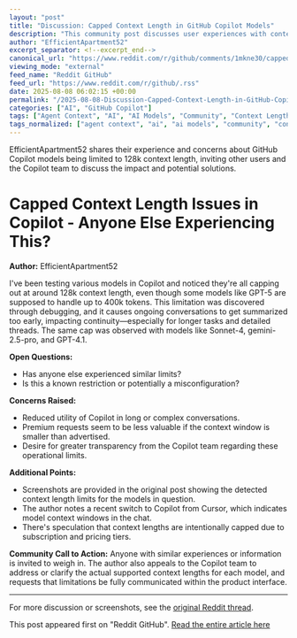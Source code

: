 ```yaml
---
layout: "post"
title: "Discussion: Capped Context Length in GitHub Copilot Models"
description: "This community post discusses user experiences with context length limitations in GitHub Copilot, where various models (such as GPT-5, Sonnet-4, gemini-2.5-pro, and GPT-4.1) are reported as being capped at around 128k tokens despite official claims of higher capacities. The user expresses frustration about premature summarization and request waste, seeking input from others and transparency from the Copilot team."
author: "EfficientApartment52"
excerpt_separator: <!--excerpt_end-->
canonical_url: "https://www.reddit.com/r/github/comments/1mkne30/capped_context_length_issues_in_copilot_anyone/"
viewing_mode: "external"
feed_name: "Reddit GitHub"
feed_url: "https://www.reddit.com/r/github/.rss"
date: 2025-08-08 06:02:15 +00:00
permalink: "/2025-08-08-Discussion-Capped-Context-Length-in-GitHub-Copilot-Models.html"
categories: ["AI", "GitHub Copilot"]
tags: ["Agent Context", "AI", "AI Models", "Community", "Context Length", "Conversation Continuity", "Copilot Premium", "Copilot Settings", "Debugging", "Gemini 2.5 Pro", "GitHub", "GitHub Copilot", "GPT 4.1", "GPT 5", "Sonnet 4", "Token Limits", "Transparency", "User Experience"]
tags_normalized: ["agent context", "ai", "ai models", "community", "context length", "conversation continuity", "copilot premium", "copilot settings", "debugging", "gemini 2dot5 pro", "github", "github copilot", "gpt 4dot1", "gpt 5", "sonnet 4", "token limits", "transparency", "user experience"]
---
```


EfficientApartment52 shares their experience and concerns about GitHub Copilot models being limited to 128k context length, inviting other users and the Copilot team to discuss the impact and potential solutions.<!--excerpt_end-->

# Capped Context Length Issues in Copilot - Anyone Else Experiencing This?

**Author:** EfficientApartment52

I've been testing various models in Copilot and noticed they're all capping out at around 128k context length, even though some models like GPT-5 are supposed to handle up to 400k tokens. This limitation was discovered through debugging, and it causes ongoing conversations to get summarized too early, impacting continuity—especially for longer tasks and detailed threads. The same cap was observed with models like Sonnet-4, gemini-2.5-pro, and GPT-4.1.

**Open Questions:**

- Has anyone else experienced similar limits?
- Is this a known restriction or potentially a misconfiguration?

**Concerns Raised:**

- Reduced utility of Copilot in long or complex conversations.
- Premium requests seem to be less valuable if the context window is smaller than advertised.
- Desire for greater transparency from the Copilot team regarding these operational limits.

**Additional Points:**

- Screenshots are provided in the original post showing the detected context length limits for the models in question.
- The author notes a recent switch to Copilot from Cursor, which indicates model context windows in the chat.
- There's speculation that context lengths are intentionally capped due to subscription and pricing tiers.

**Community Call to Action:**
Anyone with similar experiences or information is invited to weigh in. The author also appeals to the Copilot team to address or clarify the actual supported context lengths for each model, and requests that limitations be fully communicated within the product interface.

---
For more discussion or screenshots, see the [original Reddit thread](https://www.reddit.com/r/github/comments/1mkne30/capped_context_length_issues_in_copilot_anyone/).

This post appeared first on "Reddit GitHub". [Read the entire article here](https://www.reddit.com/r/github/comments/1mkne30/capped_context_length_issues_in_copilot_anyone/)
